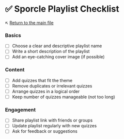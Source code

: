 # ✅ Sporcle Playlist Checklist

↖️ [Return to the main file](../README.md)

### Basics
- [ ] Choose a clear and descriptive playlist name
- [ ] Write a short description of the playlist
- [ ] Add an eye-catching cover image (if possible)

### Content
- [ ] Add quizzes that fit the theme
- [ ] Remove duplicates or irrelevant quizzes
- [ ] Arrange quizzes in a logical order
- [ ] Keep number of quizzes manageable (not too long)

### Engagement
- [ ] Share playlist link with friends or groups
- [ ] Update playlist regularly with new quizzes
- [ ] Ask for feedback or suggestions
